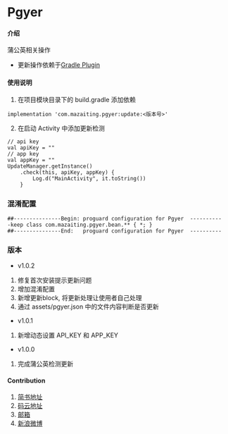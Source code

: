 # Pgyer

#### 介绍
 蒲公英相关操作
 - 更新操作依赖于[Gradle Plugin](https://github.com/mazaiting/GradlePlugin)

#### 使用说明

1. 在项目模块目录下的 build.gradle 添加依赖

```
implementation 'com.mazaiting.pgyer:update:<版本号>'
```

2. 在启动 Activity 中添加更新检测

```
// api key
val apiKey = ""
// app key
val appKey = ""
UpdateManager.getInstance()
    .check(this, apiKey, appKey) {
        Log.d("MainActivity", it.toString())
    }
```

### 混淆配置

```
##---------------Begin: proguard configuration for Pgyer  ----------
-keep class com.mazaiting.pgyer.bean.** { *; }
##---------------End:   proguard configuration for Pgyer  ----------
```

### 版本

- v1.0.2
1. 修复首次安装提示更新问题
2. 增加混淆配置
3. 新增更新block, 将更新处理让使用者自己处理
4. 通过 assets/pgyer.json 中的文件内容判断是否更新

- v1.0.1
1. 新增动态设置 API_KEY 和 APP_KEY

- v1.0.0
1. 完成蒲公英检测更新

#### Contribution

1. [简书地址](https://www.jianshu.com/u/5d2cb4bfeb15)
2. [码云地址](https://gitee.com/)
3. [邮箱](mailto:zaitingma@foxmail.com)
4. [新浪微博](http://blog.sina.com.cn/mazaiting)
